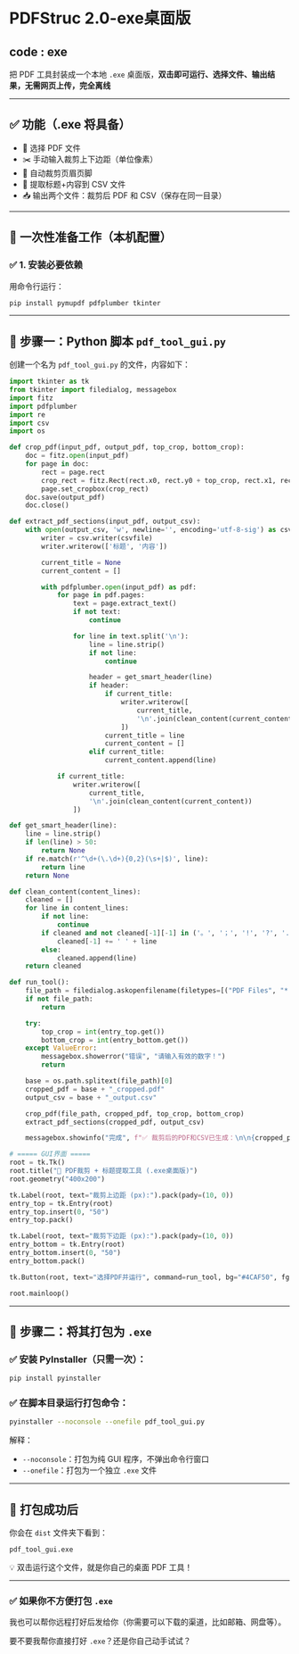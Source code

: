 # PDFStruc 2.0-exe桌面版
## code : exe
把 PDF 工具封装成一个本地 `.exe` 桌面版，**双击即可运行、选择文件、输出结果，无需网页上传，完全离线**

---

## ✅ 功能（.exe 将具备）

- 📂 选择 PDF 文件  
- ✂️ 手动输入裁剪上下边距（单位像素）  
- 🧠 自动裁剪页眉页脚  
- 📑 提取标题+内容到 CSV 文件  
- 📥 输出两个文件：裁剪后 PDF 和 CSV（保存在同一目录）

---

## 🧰 一次性准备工作（本机配置）

### ✅ 1. 安装必要依赖

用命令行运行：

```bash
pip install pymupdf pdfplumber tkinter
```

---

## 🧠 步骤一：Python 脚本 `pdf_tool_gui.py`

创建一个名为 `pdf_tool_gui.py` 的文件，内容如下：

```python
import tkinter as tk
from tkinter import filedialog, messagebox
import fitz
import pdfplumber
import re
import csv
import os

def crop_pdf(input_pdf, output_pdf, top_crop, bottom_crop):
    doc = fitz.open(input_pdf)
    for page in doc:
        rect = page.rect
        crop_rect = fitz.Rect(rect.x0, rect.y0 + top_crop, rect.x1, rect.y1 - bottom_crop)
        page.set_cropbox(crop_rect)
    doc.save(output_pdf)
    doc.close()

def extract_pdf_sections(input_pdf, output_csv):
    with open(output_csv, 'w', newline='', encoding='utf-8-sig') as csvfile:
        writer = csv.writer(csvfile)
        writer.writerow(['标题', '内容'])

        current_title = None
        current_content = []

        with pdfplumber.open(input_pdf) as pdf:
            for page in pdf.pages:
                text = page.extract_text()
                if not text:
                    continue

                for line in text.split('\n'):
                    line = line.strip()
                    if not line:
                        continue

                    header = get_smart_header(line)
                    if header:
                        if current_title:
                            writer.writerow([
                                current_title,
                                '\n'.join(clean_content(current_content))
                            ])
                        current_title = line
                        current_content = []
                    elif current_title:
                        current_content.append(line)

            if current_title:
                writer.writerow([
                    current_title,
                    '\n'.join(clean_content(current_content))
                ])

def get_smart_header(line):
    line = line.strip()
    if len(line) > 50:
        return None
    if re.match(r'^\d+(\.\d+){0,2}(\s+|$)', line):
        return line
    return None

def clean_content(content_lines):
    cleaned = []
    for line in content_lines:
        if not line:
            continue
        if cleaned and not cleaned[-1][-1] in ('。', '；', '!', '?', '.', '”'):
            cleaned[-1] += ' ' + line
        else:
            cleaned.append(line)
    return cleaned

def run_tool():
    file_path = filedialog.askopenfilename(filetypes=[("PDF Files", "*.pdf")])
    if not file_path:
        return

    try:
        top_crop = int(entry_top.get())
        bottom_crop = int(entry_bottom.get())
    except ValueError:
        messagebox.showerror("错误", "请输入有效的数字！")
        return

    base = os.path.splitext(file_path)[0]
    cropped_pdf = base + "_cropped.pdf"
    output_csv = base + "_output.csv"

    crop_pdf(file_path, cropped_pdf, top_crop, bottom_crop)
    extract_pdf_sections(cropped_pdf, output_csv)

    messagebox.showinfo("完成", f"✅ 裁剪后的PDF和CSV已生成：\n\n{cropped_pdf}\n{output_csv}")

# ===== GUI界面 =====
root = tk.Tk()
root.title("📄 PDF裁剪 + 标题提取工具 (.exe桌面版)")
root.geometry("400x200")

tk.Label(root, text="裁剪上边距 (px):").pack(pady=(10, 0))
entry_top = tk.Entry(root)
entry_top.insert(0, "50")
entry_top.pack()

tk.Label(root, text="裁剪下边距 (px):").pack(pady=(10, 0))
entry_bottom = tk.Entry(root)
entry_bottom.insert(0, "50")
entry_bottom.pack()

tk.Button(root, text="选择PDF并运行", command=run_tool, bg="#4CAF50", fg="white").pack(pady=20)

root.mainloop()
```

---

## 🧾 步骤二：将其打包为 `.exe`

### ✅ 安装 PyInstaller（只需一次）：

```bash
pip install pyinstaller
```

### ✅ 在脚本目录运行打包命令：

```bash
pyinstaller --noconsole --onefile pdf_tool_gui.py
```

解释：

- `--noconsole`：打包为纯 GUI 程序，不弹出命令行窗口  
- `--onefile`：打包为一个独立 `.exe` 文件

---

## 📁 打包成功后

你会在 `dist` 文件夹下看到：

```
pdf_tool_gui.exe
```

💡 双击运行这个文件，就是你自己的桌面 PDF 工具！

---

### ✅ 如果你不方便打包 `.exe`

我也可以帮你远程打好后发给你（你需要可以下载的渠道，比如邮箱、网盘等）。

要不要我帮你直接打好 `.exe`？还是你自己动手试试？
